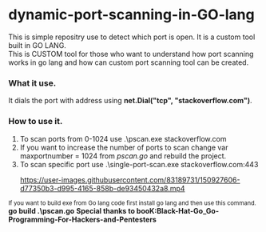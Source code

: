 # dynamic-port-scanning-in-GO-lang
This is simple repositry use to detect which port is open. It is a custom tool built in GO LANG. <br>
This is CUSTOM tool for those who want to understand how port scanning works in go lang and how can custom port scanning tool can be created.
<h3>
  What it use.
  </h3>
  <p> It dials the port with address using <b> net.Dial("tcp", "stackoverflow.com")</b>.
</p>
<h3>
  How to use it.
  </h3>
  <ol> 
  <li>To scan ports from 0-1024 use .\pscan.exe stackoverflow.com</li>
  <li>If you want to increase the number of ports to scan change 	var maxportnumber = 1024 from <i>pscan.go</i> and rebuild the project.</li>
  <li>To scan specific port use .\single-port-scan.exe stackoverflow.com:443</li>


https://user-images.githubusercontent.com/83189731/150927606-d77350b3-d995-4165-858b-de93450432a8.mp4


</ol>
  <small>If you want to build exe from Go lang code first install go lang and then use this command.</small><b> go build .\pscan.go</b>
  <b>Special thanks to booK:Black-Hat-Go_Go-Programming-For-Hackers-and-Pentesters</b>

